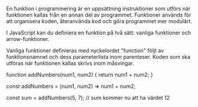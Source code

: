En funktion i programmering är en uppsättning instruktioner som utförs när funktionen kallas från en annan del av programmet. Funktioner används för att organisera koden, återanvända kod och göra programmet mer modulärt.

I JavaScript kan du definiera en funktion på två sätt: vanliga funktioner och arrow-funktioner.

Vanliga funktioner definieras med nyckelordet "function" följt av funktionsnamnet och dess parameterlista inom parenteser. Koden som ska utföras när funktionen kallas skrivs inom måsvingar.

function addNumbers(num1, num2) {
  return num1 + num2;
}

const addNumbers = (num1, num2) => num1 + num2;

const sum = addNumbers(5, 7); // sum kommer nu att ha värdet 12